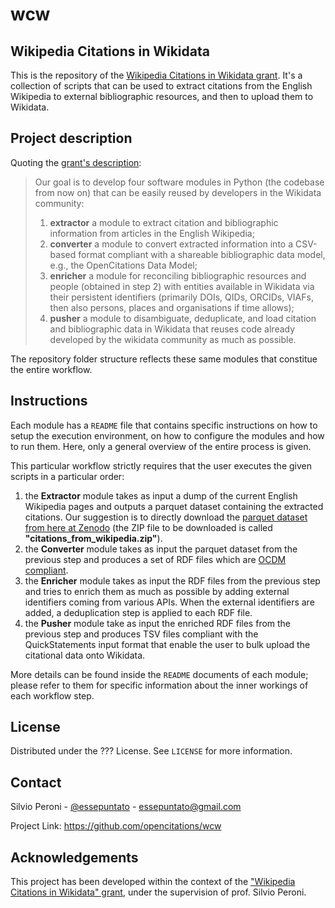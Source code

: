 # wcw
## Wikipedia Citations in Wikidata

This is the repository of the [Wikipedia Citations in Wikidata grant](https://meta.wikimedia.org/wiki/Wikicite/grant/Wikipedia_Citations_in_Wikidata).
It's a collection of scripts that can be used to extract citations from the English Wikipedia to 
external bibliographic resources, and then to upload them to Wikidata.

## Project description
Quoting the [grant's description](https://meta.wikimedia.org/wiki/Wikicite/grant/Wikipedia_Citations_in_Wikidata#Description):

> Our goal is to develop four software modules in Python (the codebase from now on) that can be
>    easily reused by developers in the Wikidata community:
>  1. **extractor** a module to extract citation and bibliographic information from articles in
>    the English Wikipedia;
>  2. **converter** a module to convert extracted information into a CSV-based format compliant
>    with a shareable bibliographic data model, e.g., the OpenCitations Data Model;
>  3. **enricher** a module for reconciling bibliographic resources and people (obtained in step 2)
>    with entities available in Wikidata via their persistent identifiers (primarily DOIs, 
>    QIDs, ORCIDs, VIAFs, then also persons, places and organisations if time allows);
>  4. **pusher** a module to disambiguate, deduplicate, and load citation and bibliographic data
>    in Wikidata that reuses code already developed by the wikidata community as much as possible.

The repository folder structure reflects these same modules that constitue the entire workflow.

## Instructions
Each module has a `README` file that contains specific instructions on how to setup the execution
environment, on how to configure the modules and how to run them. Here, only a general overview of the 
entire process is given.

This particular workflow strictly requires that the user executes the given scripts in a particular
order:
  1. the **Extractor** module takes as input a dump of the current English Wikipedia pages and outputs 
     a parquet dataset containing the extracted citations. Our suggestion is to directly download the
     [parquet dataset from here at Zenodo](https://zenodo.org/record/3940692#.X9JOIun0mL8) (the ZIP 
     file to be downloaded is called **"citations_from_wikipedia.zip"**).
  2. the **Converter** module takes as input the parquet dataset from the previous step and produces a 
     set of RDF files which are [OCDM compliant](https://figshare.com/articles/online_resource/Metadata_for_the_OpenCitations_Corpus/3443876).
  3. the **Enricher** module takes as input the RDF files from the previous step and tries to enrich them
     as much as possible by adding external identifiers coming from various APIs. When the external
     identifiers are added, a deduplication step is applied to each RDF file.
  4. the **Pusher** module take as input the enriched RDF files from the previous step and produces TSV
     files compliant with the QuickStatements input format that enable the user to bulk upload the
     citational data onto Wikidata.

More details can be found inside the `README` documents of each module; please refer to them for specific
information about the inner workings of each workflow step.

## License
Distributed under the ??? License. See `LICENSE` for more information.

## Contact
Silvio Peroni - [@essepuntato](https://twitter.com/essepuntato) - essepuntato@gmail.com

Project Link: https://github.com/opencitations/wcw

## Acknowledgements
This project has been developed within the context of the ["Wikipedia Citations in Wikidata" grant](https://meta.wikimedia.org/wiki/Wikicite/grant/Wikipedia_Citations_in_Wikidata), 
under the supervision of prof. Silvio Peroni.
